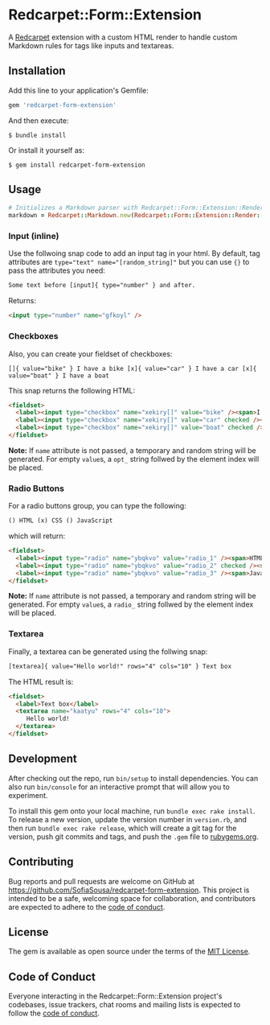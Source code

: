# Redcarpet::Form::Extension

A [Redcarpet](https://github.com/vmg/redcarpet) extension with a custom HTML render to handle custom Markdown rules for tags like inputs and textareas.

## Installation

Add this line to your application's Gemfile:

```ruby
gem 'redcarpet-form-extension'
```

And then execute:

    $ bundle install

Or install it yourself as:

    $ gem install redcarpet-form-extension

## Usage

```ruby
# Initializes a Markdown parser with Redcarpet::Form::Extension::Render::HTML
markdown = Redcarpet::Markdown.new(Redcarpet::Form::Extension::Render::HTML)
```

### Input (inline)

Use the follwoing snap code to add an input tag in your html. By default, tag attributes are `type="text" name="[random_string]"` but you can use `{}` to pass the attributes you need:

```txt
Some text before [input]{ type="number" } and after.
```

Returns:

```html
<input type="number" name="gfkoyl" />
````

### Checkboxes

Also, you can create your fieldset of checkboxes:

```text
[]{ value="bike" } I have a bike [x]{ value="car" } I have a car [x]{ value="boat" } I have a boat
```

This snap returns the following HTML:

```html
<fieldset>
  <label><input type="checkbox" name="xekiry[]" value="bike" /><span>I have a bike</span></label>
  <label><input type="checkbox" name="xekiry[]" value="car" checked /><span>I have a car</span></label>
  <label><input type="checkbox" name="xekiry[]" value="boat" checked /><span>I have a boat</span></label>
</fieldset>
```

**Note:** If `name` attribute is not passed, a temporary and random string will be generated. For empty
`value`s, a `opt_` string follwed by the element index will be placed.

### Radio Buttons

For a radio buttons group, you can type the following:

```txt
() HTML (x) CSS () JavaScript
```

which will return:

```html
<fieldset>
  <label><input type="radio" name="ybqkvo" value="radio_1" /><span>HTML</span></label>
  <label><input type="radio" name="ybqkvo" value="radio_2" checked /><span>CSS</span></label>
  <label><input type="radio" name="ybqkvo" value="radio_3" /><span>JavaScript</span></label>
</fieldset>
```

**Note:** If `name` attribute is not passed, a temporary and random string will be generated. For empty
`value`s, a `radio_` string follwed by the element index will be placed.

### Textarea

Finally, a textarea can be generated using the follwing snap:

```txt
[textarea]{ value="Hello world!" rows="4" cols="10" } Text box
```

The HTML result is:

```html
<fieldset>
  <label>Text box</label>
  <textarea name="kaatyu" rows="4" cols="10">
     Hello world!
  </textarea>
</fieldset>
````

## Development

After checking out the repo, run `bin/setup` to install dependencies. You can also run `bin/console` for an interactive prompt that will allow you to experiment.

To install this gem onto your local machine, run `bundle exec rake install`. To release a new version, update the version number in `version.rb`, and then run `bundle exec rake release`, which will create a git tag for the version, push git commits and tags, and push the `.gem` file to [rubygems.org](https://rubygems.org).

## Contributing

Bug reports and pull requests are welcome on GitHub at https://github.com/SofiaSousa/redcarpet-form-extension. This project is intended to be a safe, welcoming space for collaboration, and contributors are expected to adhere to the [code of conduct](https://github.com/SofiaSousa/redcarpet-form-extension/blob/master/CODE_OF_CONDUCT.md).

## License

The gem is available as open source under the terms of the [MIT License](https://opensource.org/licenses/MIT).

## Code of Conduct

Everyone interacting in the Redcarpet::Form::Extension project's codebases, issue trackers, chat rooms and mailing lists is expected to follow the [code of conduct](https://github.com/SofiaSousa/redcarpet-form-extension/blob/master/CODE_OF_CONDUCT.md).
